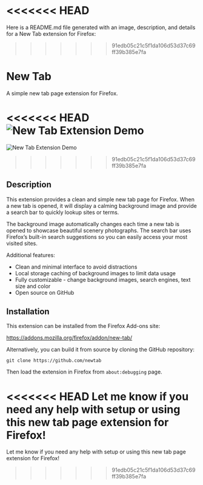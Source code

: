 <<<<<<< HEAD
=======
Here is a README.md file generated with an image, description, and details for a New Tab extension for Firefox:

>>>>>>> 91edb05c21c5f1da106d53d37c69ff39b385e7fa
# New Tab

A simple new tab page extension for Firefox.

<<<<<<< HEAD
![New Tab Extension Demo](https://i.imgur.com/Pyyh0QO.png)
=======
![New Tab Extension Demo](https://i.imgur.com/sKMKlEN.jpeg)
>>>>>>> 91edb05c21c5f1da106d53d37c69ff39b385e7fa

## Description

This extension provides a clean and simple new tab page for Firefox. When a new tab is opened, it will display a calming background image and provide a search bar to quickly lookup sites or terms.

The background image automatically changes each time a new tab is opened to showcase beautiful scenery photographs. The search bar uses Firefox’s built-in search suggestions so you can easily access your most visited sites.

Additional features:

- Clean and minimal interface to avoid distractions
- Local storage caching of background images to limit data usage
- Fully customizable - change background images, search engines, text size and color
- Open source on GitHub

## Installation

This extension can be installed from the Firefox Add-ons site:

https://addons.mozilla.org/firefox/addon/new-tab/

Alternatively, you can build it from source by cloning the GitHub repository:

```
git clone https://github.com/newtab
``` 

Then load the extension in Firefox from `about:debugging` page.

<<<<<<< HEAD
Let me know if you need any help with setup or using this new tab page extension for Firefox!
=======
Let me know if you need any help with setup or using this new tab page extension for Firefox!
>>>>>>> 91edb05c21c5f1da106d53d37c69ff39b385e7fa

